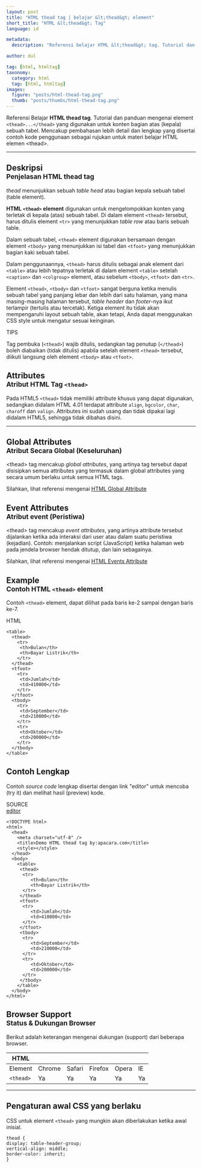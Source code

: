 ```yaml
---
layout: post
title: "HTML thead tag | belajar &lt;thead&gt; element"
short_title: "HTML &lt;thead&gt; Tag"
language: id

metadata:
  description: "Referensi belajar HTML &lt;thead&gt; tag. Tutorial dan panduan mengenai element &lt;thead&gt;&lt;/thead&gt;, penjelasan dengan contoh kode penggunaan sebagai referensi belajar HTML &lt;thead&gt;"

author: dul

tag: [html, htmltag]
taxonomy:
  category: html
  tag: [html, htmltag]
images:
  figure: "posts/html-thead-tag.png"
  thumb: "posts/thumbs/html-thead-tag.png"
---
```

<p class="text-muted">
    Referensi Belajar <strong>HTML thead tag</strong>. Tutorial dan panduan mengenai element <code>&lt;thead&gt;...&lt;/thead&gt;</code> yang digunakan untuk konten bagian atas (kepala) sebuah tabel. Mencakup pembahasan lebih detail dan lengkap yang disertai contoh kode penggunaan sebagai rujukan untuk materi belajar HTML <span lang="id">elemen</span> &lt;thead&gt;.
</p>
<hr class="uk-article-divider">

<h2 class="title-sub bd-danger bd-left bd-left-only">Deskripsi <br>
    <small>Penjelasan HTML <span class="html-tag">thead</span> tag</small>
</h2>
<p><em>thead</em> menunjukkan sebuah <em>table head</em> atau bagian kepala sebuah tabel (table element).</p>
<p>
  <strong>HTML <code>&lt;thead&gt;</code> element</strong> digunakan untuk mengelompokkan konten yang terletak di kepala (atas) sebuah tabel. Di dalam element <code>&lt;thead&gt;</code> tersebut, harus ditulis element <code>&lt;tr&gt;</code> yang menunjukkan <em>table row</em> atau baris sebuah table.
</p>
<p>Dalam sebuah tabel, <code>&lt;thead&gt;</code> element digunakan bersamaan dengan element <code>&lt;tbody&gt;</code> yang menunjukkan isi tabel dan <code>&lt;tfoot&gt;</code> yang menunjukkan bagian kaki sebuah tabel.</p>
<p>Dalam penggunaannya, <code>&lt;thead&gt;</code> harus ditulis sebagai anak element dari <code>&lt;table&gt;</code> atau lebih tepatnya terletak di dalam element <code>&lt;table&gt;</code> setelah <code>&lt;caption&gt;</code> dan <code>&lt;colgroup&gt;</code> element, atau sebelum <code>&lt;tbody&gt;</code>, <code>&lt;tfoot&gt;</code> dan <code>&lt;tr&gt;</code>.</p>
<p>Element <code>&lt;thead&gt;</code>, <code>&lt;tbody&gt;</code> dan <code>&lt;tfoot&gt;</code> sangat berguna ketika menulis sebuah tabel yang panjang lebar dan lebih dari satu halaman, yang mana masing-masing halaman tersebut, <em>table header</em> dan <em>footer</em>-nya ikut terlampir (tertulis atau tercetak). Ketiga element itu tidak akan mempengaruhi layout sebuah table, akan tetapi, Anda dapat menggunakan CSS style untuk mengatur sesuai keinginan.</p>
<!-- Tips -->
<div class="icard">
  <div class="icard-heading clearfix co-wh bg-success">
    <div class="icard-bar bar-lg">
      <div class="icard-bar-left pull-left">
        <i class="fa fa-check-circle" aria-hidden="true"></i>
        <span>TIPS</span>
      </div>
    </div>
  </div>
  <div class="icard-body bg-success2">
    <p class="uk-text-left">Tag pembuka (<code>&lt;thead&gt;</code>) wajib ditulis, sedangkan tag penutup (<code>&lt;/thead&gt;</code>) boleh diabaikan (tidak ditulis) apabila setelah element <code>&lt;thead&gt;</code> tersebut, diikuti langsung oleh element <code>&lt;tbody&gt;</code> atau <code>&lt;tfoot&gt;</code>.</p>
  </div>
</div>
<!-- Attribute  -->
<section id="attribute">
  <h2 class="title-sub bd-danger bd-left bd-left-only">Attributes <br>
    <small>Atribut HTML Tag <code>&lt;thead&gt;</code></small>
  </h2>
  <div class="dul-block">
    <div class="dul-callout dul-callout-success">
      <p>Pada HTML5 <code>&lt;thead&gt;</code> tidak memiliki attribute khusus yang dapat digunakan, sedangkan didalam HTML 4.01 terdapat attribute <code>align</code>, <code>bgcolor</code>, <code>char</code>, <code>charoff</code> dan <code>valign</code>. Attributes ini sudah usang dan tidak dipakai lagi didalam HTML5, sehingga tidak dibahas disini.</p>
    </div>
  </div>
</section>

<hr class="uk-article-divider">
<!-- Global Attributes -->
<section id="global-attribute">
  <h2 class="title-sub bd-danger bd-left bd-left-only">Global Attributes <br>
    <small>Atribut Secara Global (Keseluruhan)</small>
  </h2>
    <div class="">
        <p>&lt;thead&gt; tag mencakup <em>global attributes</em>, yang artinya tag tersebut dapat disisipkan semua attributes yang termasuk dalam global attributes yang secara umum berlaku untuk semua HTML tags.</p>
        <div class="footer-callout info">
          <p>Silahkan, lihat referensi mengenai <a href="https://www.apacara.com/tutorial/html/html-global-attribute.html">HTML Global Attribute</a></p>
        </div>
    </div>
</section>

<!-- Event Attributes -->
<section>
  <h2 class="title-sub bd-danger bd-left bd-left-only">Event Attributes <br>
    <small>Atribut event  (Peristiwa)</small>
  </h2>
    <div class="dul-callout dul-callout-warning">
        <p>&lt;thead&gt; tag mencakup <em>event attributes</em>, yang artinya attribute tersebut dijalankan ketika ada interaksi dari user atau dalam suatu peristiwa (kejadian). Contoh: menjalankan script (JavaScript) ketika halaman web pada jendela browser hendak ditutup, dan lain sebagainya.</p>
        <div class="footer-callout warning">
          <p>Silahkan, lihat referensi mengenai <a href="https://www.apacara.com/tutorial/html/html-event-attribute.html">HTML Events Attribute</a></p>
        </div>
    </div>
</section>

<!-- Example -->
<section id="example">
  <h2 class="title-sub bd-danger bd-left bd-left-only">Example<br>
    <small>Contoh HTML <code>&lt;thead&gt;</code> element</small>
  </h2>
  <div class="dul-block">
  <p>Contoh <code>&lt;thead&gt;</code> element, dapat dilihat pada baris ke-2 sampai dengan baris ke-7.</p>
<!-- HTML Code Example -->
<div class="icard">
<div class="icard-heading clearfix co-wh bg-pi2">
<div class="icard-bar">
  <div class="icard-bar-left pull-left">
    <i class="fa fa-html5" aria-hidden="true"></i>
    <span>HTML</span>
  </div>
  
</div>
</div>
<div class="icard-body icode itheme">
<pre class="prettyprint linenums line-numbers highlight max-height language-markup"><code data-language="html" class="html  language-markup"><span class="token tag"><span class="token tag"><span class="token punctuation">&lt;</span>table</span><span class="token punctuation">&gt;</span></span>
  <span class="token tag"><span class="token tag"><span class="token punctuation">&lt;</span>thead</span><span class="token punctuation">&gt;</span></span>
    <span class="token tag"><span class="token tag"><span class="token punctuation">&lt;</span>tr</span><span class="token punctuation">&gt;</span></span>
     <span class="token tag"><span class="token tag"><span class="token punctuation">&lt;</span>th</span><span class="token punctuation">&gt;</span></span>Bulan<span class="token tag"><span class="token tag"><span class="token punctuation">&lt;/</span>th</span><span class="token punctuation">&gt;</span></span>
     <span class="token tag"><span class="token tag"><span class="token punctuation">&lt;</span>th</span><span class="token punctuation">&gt;</span></span>Bayar Listrik<span class="token tag"><span class="token tag"><span class="token punctuation">&lt;/</span>th</span><span class="token punctuation">&gt;</span></span>
    <span class="token tag"><span class="token tag"><span class="token punctuation">&lt;/</span>tr</span><span class="token punctuation">&gt;</span></span>
  <span class="token tag"><span class="token tag"><span class="token punctuation">&lt;/</span>thead</span><span class="token punctuation">&gt;</span></span>
  <span class="token tag"><span class="token tag"><span class="token punctuation">&lt;</span>tfoot</span><span class="token punctuation">&gt;</span></span>
    <span class="token tag"><span class="token tag"><span class="token punctuation">&lt;</span>tr</span><span class="token punctuation">&gt;</span></span>
     <span class="token tag"><span class="token tag"><span class="token punctuation">&lt;</span>td</span><span class="token punctuation">&gt;</span></span>Jumlah<span class="token tag"><span class="token tag"><span class="token punctuation">&lt;/</span>td</span><span class="token punctuation">&gt;</span></span>
     <span class="token tag"><span class="token tag"><span class="token punctuation">&lt;</span>td</span><span class="token punctuation">&gt;</span></span>410000<span class="token tag"><span class="token tag"><span class="token punctuation">&lt;/</span>td</span><span class="token punctuation">&gt;</span></span>
    <span class="token tag"><span class="token tag"><span class="token punctuation">&lt;/</span>tr</span><span class="token punctuation">&gt;</span></span>
  <span class="token tag"><span class="token tag"><span class="token punctuation">&lt;/</span>tfoot</span><span class="token punctuation">&gt;</span></span>
  <span class="token tag"><span class="token tag"><span class="token punctuation">&lt;</span>tbody</span><span class="token punctuation">&gt;</span></span>
    <span class="token tag"><span class="token tag"><span class="token punctuation">&lt;</span>tr</span><span class="token punctuation">&gt;</span></span>
     <span class="token tag"><span class="token tag"><span class="token punctuation">&lt;</span>td</span><span class="token punctuation">&gt;</span></span>September<span class="token tag"><span class="token tag"><span class="token punctuation">&lt;/</span>td</span><span class="token punctuation">&gt;</span></span>
     <span class="token tag"><span class="token tag"><span class="token punctuation">&lt;</span>td</span><span class="token punctuation">&gt;</span></span>210000<span class="token tag"><span class="token tag"><span class="token punctuation">&lt;/</span>td</span><span class="token punctuation">&gt;</span></span>
    <span class="token tag"><span class="token tag"><span class="token punctuation">&lt;/</span>tr</span><span class="token punctuation">&gt;</span></span>
    <span class="token tag"><span class="token tag"><span class="token punctuation">&lt;</span>tr</span><span class="token punctuation">&gt;</span></span>
     <span class="token tag"><span class="token tag"><span class="token punctuation">&lt;</span>td</span><span class="token punctuation">&gt;</span></span>Oktober<span class="token tag"><span class="token tag"><span class="token punctuation">&lt;/</span>td</span><span class="token punctuation">&gt;</span></span>
     <span class="token tag"><span class="token tag"><span class="token punctuation">&lt;</span>td</span><span class="token punctuation">&gt;</span></span>200000<span class="token tag"><span class="token tag"><span class="token punctuation">&lt;/</span>td</span><span class="token punctuation">&gt;</span></span>
    <span class="token tag"><span class="token tag"><span class="token punctuation">&lt;/</span>tr</span><span class="token punctuation">&gt;</span></span>
  <span class="token tag"><span class="token tag"><span class="token punctuation">&lt;/</span>tbody</span><span class="token punctuation">&gt;</span></span>
<span class="token tag"><span class="token tag"><span class="token punctuation">&lt;/</span>table</span><span class="token punctuation">&gt;</span></span><span aria-hidden="true" class="line-numbers-rows"><span></span><span></span><span></span><span></span><span></span><span></span><span></span><span></span><span></span><span></span><span></span><span></span><span></span><span></span><span></span><span></span><span></span><span></span><span></span><span></span><span></span><span></span><span></span><span></span></span></code>
</pre>
</div>
</div>
  </div>

</section>
<h2 class="title-sub bd-danger bd-left bd-left-only">Contoh Lengkap
</h2>
<p>Contoh <em>source code</em> lengkap disertai dengan link  &quot;editor&quot; untuk mencoba (try it) dan melihat hasil (preview) kode.</p>
<div class="icard">
  <div class="icard-heading clearfix co-wh bg-pi2">
    <div class="icard-bar">
      <div class="icard-bar-left pull-left">
        <i class="fa fa-html5" aria-hidden="true"></i>
        <span>SOURCE</span>
      </div>
      <div class="icard-bar-right pull-right">
        <a href="https://www.apacara.com/example/html/tag/thead.html" target="_blank"><span>editor</span><i class="fa fa-external-link"></i></a>
      </div>
    </div>
  </div>
  <div class="icard-body icode itheme bg-gr3">
<pre class="prettyprint highlight max-height language-markup"><code data-language="html" class="inline  language-markup"><span class="token doctype">&lt;!DOCTYPE html&gt;</span>
<span class="token tag"><span class="token tag"><span class="token punctuation">&lt;</span>html</span><span class="token punctuation">&gt;</span></span>
  <span class="token tag"><span class="token tag"><span class="token punctuation">&lt;</span>head</span><span class="token punctuation">&gt;</span></span>
    <span class="token tag"><span class="token tag"><span class="token punctuation">&lt;</span>meta</span> <span class="token attr-name">charset</span><span class="token attr-value"><span class="token punctuation">=</span><span class="token punctuation">"</span>utf-8<span class="token punctuation">"</span></span> <span class="token punctuation">/&gt;</span></span>
    <span class="token tag"><span class="token tag"><span class="token punctuation">&lt;</span>title</span><span class="token punctuation">&gt;</span></span>Demo HTML thead tag by:apacara.com<span class="token tag"><span class="token tag"><span class="token punctuation">&lt;/</span>title</span><span class="token punctuation">&gt;</span></span>
    <span class="token tag"><span class="token tag"><span class="token punctuation">&lt;</span>style</span><span class="token punctuation">&gt;</span></span><span class="token style language-css"></span><span class="token tag"><span class="token tag"><span class="token punctuation">&lt;/</span>style</span><span class="token punctuation">&gt;</span></span>
  <span class="token tag"><span class="token tag"><span class="token punctuation">&lt;/</span>head</span><span class="token punctuation">&gt;</span></span>
  <span class="token tag"><span class="token tag"><span class="token punctuation">&lt;</span>body</span><span class="token punctuation">&gt;</span></span>
    <span class="token tag"><span class="token tag"><span class="token punctuation">&lt;</span>table</span><span class="token punctuation">&gt;</span></span>
     <span class="token tag"><span class="token tag"><span class="token punctuation">&lt;</span>thead</span><span class="token punctuation">&gt;</span></span>
      <span class="token tag"><span class="token tag"><span class="token punctuation">&lt;</span>tr</span><span class="token punctuation">&gt;</span></span>
         <span class="token tag"><span class="token tag"><span class="token punctuation">&lt;</span>th</span><span class="token punctuation">&gt;</span></span>Bulan<span class="token tag"><span class="token tag"><span class="token punctuation">&lt;/</span>th</span><span class="token punctuation">&gt;</span></span>
         <span class="token tag"><span class="token tag"><span class="token punctuation">&lt;</span>th</span><span class="token punctuation">&gt;</span></span>Bayar Listrik<span class="token tag"><span class="token tag"><span class="token punctuation">&lt;/</span>th</span><span class="token punctuation">&gt;</span></span>
      <span class="token tag"><span class="token tag"><span class="token punctuation">&lt;/</span>tr</span><span class="token punctuation">&gt;</span></span>
     <span class="token tag"><span class="token tag"><span class="token punctuation">&lt;/</span>thead</span><span class="token punctuation">&gt;</span></span>
     <span class="token tag"><span class="token tag"><span class="token punctuation">&lt;</span>tfoot</span><span class="token punctuation">&gt;</span></span>
      <span class="token tag"><span class="token tag"><span class="token punctuation">&lt;</span>tr</span><span class="token punctuation">&gt;</span></span>
         <span class="token tag"><span class="token tag"><span class="token punctuation">&lt;</span>td</span><span class="token punctuation">&gt;</span></span>Jumlah<span class="token tag"><span class="token tag"><span class="token punctuation">&lt;/</span>td</span><span class="token punctuation">&gt;</span></span>
         <span class="token tag"><span class="token tag"><span class="token punctuation">&lt;</span>td</span><span class="token punctuation">&gt;</span></span>410000<span class="token tag"><span class="token tag"><span class="token punctuation">&lt;/</span>td</span><span class="token punctuation">&gt;</span></span>
      <span class="token tag"><span class="token tag"><span class="token punctuation">&lt;/</span>tr</span><span class="token punctuation">&gt;</span></span>
     <span class="token tag"><span class="token tag"><span class="token punctuation">&lt;/</span>tfoot</span><span class="token punctuation">&gt;</span></span>
     <span class="token tag"><span class="token tag"><span class="token punctuation">&lt;</span>tbody</span><span class="token punctuation">&gt;</span></span>
      <span class="token tag"><span class="token tag"><span class="token punctuation">&lt;</span>tr</span><span class="token punctuation">&gt;</span></span>
         <span class="token tag"><span class="token tag"><span class="token punctuation">&lt;</span>td</span><span class="token punctuation">&gt;</span></span>September<span class="token tag"><span class="token tag"><span class="token punctuation">&lt;/</span>td</span><span class="token punctuation">&gt;</span></span>
         <span class="token tag"><span class="token tag"><span class="token punctuation">&lt;</span>td</span><span class="token punctuation">&gt;</span></span>210000<span class="token tag"><span class="token tag"><span class="token punctuation">&lt;/</span>td</span><span class="token punctuation">&gt;</span></span>
      <span class="token tag"><span class="token tag"><span class="token punctuation">&lt;/</span>tr</span><span class="token punctuation">&gt;</span></span>
      <span class="token tag"><span class="token tag"><span class="token punctuation">&lt;</span>tr</span><span class="token punctuation">&gt;</span></span>
         <span class="token tag"><span class="token tag"><span class="token punctuation">&lt;</span>td</span><span class="token punctuation">&gt;</span></span>Oktober<span class="token tag"><span class="token tag"><span class="token punctuation">&lt;/</span>td</span><span class="token punctuation">&gt;</span></span>
         <span class="token tag"><span class="token tag"><span class="token punctuation">&lt;</span>td</span><span class="token punctuation">&gt;</span></span>200000<span class="token tag"><span class="token tag"><span class="token punctuation">&lt;/</span>td</span><span class="token punctuation">&gt;</span></span>
      <span class="token tag"><span class="token tag"><span class="token punctuation">&lt;/</span>tr</span><span class="token punctuation">&gt;</span></span>
     <span class="token tag"><span class="token tag"><span class="token punctuation">&lt;/</span>tbody</span><span class="token punctuation">&gt;</span></span>
    <span class="token tag"><span class="token tag"><span class="token punctuation">&lt;/</span>table</span><span class="token punctuation">&gt;</span></span>
  <span class="token tag"><span class="token tag"><span class="token punctuation">&lt;/</span>body</span><span class="token punctuation">&gt;</span></span>
<span class="token tag"><span class="token tag"><span class="token punctuation">&lt;/</span>html</span><span class="token punctuation">&gt;</span></span></code>
</pre>
  </div>
</div>
<!-- Article Aside -->

<!-- Browser Support -->
<aside id="browser">
<h2 class="title-sub bd-danger bd-left bd-left-only">Browser Support <br>
  <small>Status &amp; Dukungan Browser </small>
</h2>
<p>Berikut adalah keterangan mengenai dukungan (support) dari beberapa browser.</p>
<div class="table-responsive uk-overflow-container">
  <table class="table uk-table uk-text-nowrap full-width">
        <thead>
          <tr>
            <th>HTML</th>
            <th title="Chrome"><i class="fa fa-chrome fa fa-lg"></i></th>
            <th title="Safari"><i class="fa fa-safari fa fa-lg"></i></th>
            <th title="Firefox"><i class="fa fa-firefox fa fa-lg"></i></th>
            <th title="Opera"><i class="fa fa-opera fa fa-lg"></i></th>
            <th title="Internet Explorer"><i class="fa fa-internet-explorer fa fa-lg"></i></th>
          </tr>
        </thead>
        <tbody>
          <tr>
            <td>Element</td>
            <td>Chrome</td>
            <td>Safari</td>
            <td>Firefox</td>
            <td>Opera</td>
            <td>IE</td>
          </tr>
          <tr>
            <td><code>&lt;thead&gt;</code></td>
            <td class="success">Ya</td>
            <td class="success">Ya</td>
            <td class="success">Ya</td>
            <td class="success">Ya</td>
            <td class="success">Ya</td>
          </tr>
        </tbody>
  </table>
</div>

<hr class="uk-article-divider">
<!-- Default CSS -->
<div class="dul-block">
  <h2 class="title-sub bd-danger bd-left bd-left-only">Pengaturan awal CSS yang berlaku&nbsp;</h2>
  <p>CSS untuk element <code>&lt;thead&gt;</code> yang mungkin akan diberlakukan ketika awal inisial.</p>
  <div class="icode itheme css">
<pre class="prettyprint highlight language-css"><code data-language="css" class=" inline language-css"><span class="token selector">thead</span> <span class="token punctuation">{</span>
<span class="token property">display</span><span class="token punctuation">:</span> table-header-group<span class="token punctuation">;</span>
<span class="token property">vertical-align</span><span class="token punctuation">:</span> middle<span class="token punctuation">;</span>
<span class="token property">border-color</span><span class="token punctuation">:</span> inherit<span class="token punctuation">;</span>
<span class="token punctuation">}</span></code></pre>
</div>
</div>

</aside>